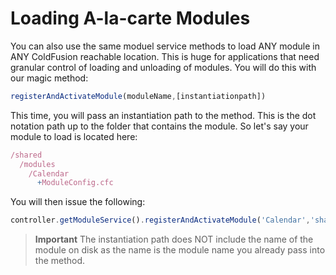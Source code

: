 # Loading A-la-carte Modules

You can also use the same moduel service methods to load ANY module in ANY ColdFusion reachable location. This is huge for applications that need granular control of loading and unloading of modules. You will do this with our magic method:

```js
registerAndActivateModule(moduleName,[instantiationpath])
```

This time, you will pass an instantiation path to the method. This is the dot notation path up to the folder that contains the module. So let's say your module to load is located here:

```js
/shared
  /modules
    /Calendar
      +ModuleConfig.cfc
```

You will then issue the following:

```js
controller.getModuleService().registerAndActivateModule('Calendar','shared.modules')
```

> **Important** The instantiation path does NOT include the name of the module on disk as the name is the module name you already pass into the method.

